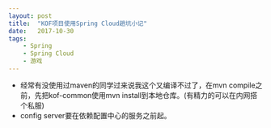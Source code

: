 ```yaml
---
layout: post
title:  "KOF项目使用Spring Cloud趟坑小记"
date:   2017-10-30
tags:
    - Spring
    - Spring Cloud
    - 游戏
---
```


* 经常有没使用过maven的同学过来说我这个又编译不过了，在mvn compile之前，先把kof-common使用mvn install到本地仓库。(有精力的可以在内网搭个私服)
* config server要在依赖配置中心的服务之前起。